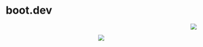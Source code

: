 # boot.dev
<p align="right">
  <img src="https://api.boot.dev/v1/users/public/075a6f9b-ffa7-4043-8b98-fd1d6f83ec78/thumbnail" >
</p>

<p align="center">
  <img src="https://api.boot.dev/v1/users/public/075a6f9b-ffa7-4043-8b98-fd1d6f83ec78/thumbnail" >
</p>
